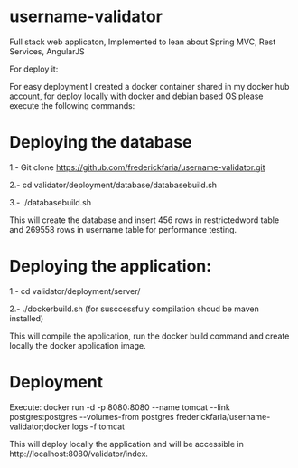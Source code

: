 # username-validator
Full stack web applicaton, Implemented to lean about Spring MVC, Rest Services, AngularJS

For deploy it:

For easy deployment I created a docker container shared in my docker hub account, for deploy locally with docker and debian based OS please execute the following commands:

# Deploying the database

1.- Git clone https://github.com/frederickfaria/username-validator.git

2.- cd validator/deployment/database/databasebuild.sh

3.- ./databasebuild.sh

This will create the database and insert 456 rows in restrictedword table and 269558 rows in username table for performance testing.

# Deploying the application:

1.- cd validator/deployment/server/

2.- ./dockerbuild.sh (for susccessfuly compilation shoud be maven installed)

This will compile the application, run the docker build command and create locally the docker application image.

# Deployment

Execute: docker run -d -p 8080:8080 --name tomcat --link postgres:postgres --volumes-from postgres frederickfaria/username-validator;docker logs -f tomcat

This will deploy locally the application and will be accessible in http://localhost:8080/validator/index.
